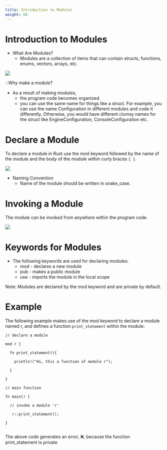 ```yaml
---
title: Introduction to Modules
weight: 66
---
```


# Introduction to Modules

- What Are Modules? 
  - Modules are a collection of items that can contain structs, functions, enums, vectors, arrays, etc.

 ![](/img/diagrams/115.module-intro.png)


💡Why make a module?
- As a result of making modules,
  - the program code becomes organized.
  - you can use the same name for things like a struct. For example, you can use the name Configuration in different modules and code it differently.
  Otherwise, you would have different clumsy names for the struct like EngineConfiguration, ConsoleConfiguration etc.
  
# Declare a Module 

To declare a module in Rust use the mod keyword followed by the name of the module and the body of the module within curly braces `{ }`.

 ![](/img/diagrams/116.module-syntax.png)

- Naming Convention
  - Name of the module should be written in snake_case.

# Invoking a Module 

The module can be invoked from anywhere within the program code.

 ![](/img/diagrams/117.module-syntax-declare.png)

# Keywords for Modules 

- The following keywords are used for declaring modules:
   - mod - declares a new module
   - pub - makes a public module
   - use - imports the module in the local scope
   
Note: Modules are declared by the mod keyword and are private by default.

# Example 

The following example makes use of the mod keyword to declare a module named r, and defines a function `print_statement` within the module:

```
// declare a module

mod r {

  fn print_statement(){

    println!("Hi, this a function of module r");

  }

}

// main function

fn main() {

  // invoke a module 'r'

   r::print_statement();

}


```

 The above code generates an error, ❌, because the function print_statement is private



   
   
   
   
   



  
  
  


